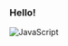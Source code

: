 ### Hello!

![JavaScript](https://img.shields.io/badge/JavaScript-c9beff?style=for-the-badge&logo=javascript&logoColor=31285f)
